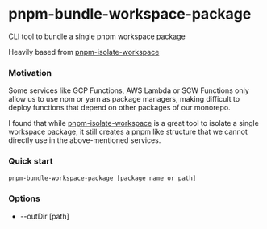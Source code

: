 # pnpm-bundle-workspace-package

CLI tool to bundle a single pnpm workspace package

Heavily based from [pnpm-isolate-workspace](https://github.com/Madvinking/pnpm-isolate-workspace) 

### Motivation

Some services like GCP Functions, AWS Lambda or SCW Functions only allow us to use
npm or yarn as package managers, making difficult to deploy functions that depend
on other packages of our monorepo.

I found that while [pnpm-isolate-workspace](https://github.com/Madvinking/pnpm-isolate-workspace)
is a great tool to isolate a single workspace package, it still creates a pnpm like structure
that we cannot directly use in the above-mentioned services.

### Quick start

```bash
pnpm-bundle-workspace-package [package name or path]
```

### Options

- --outDir [path] 
